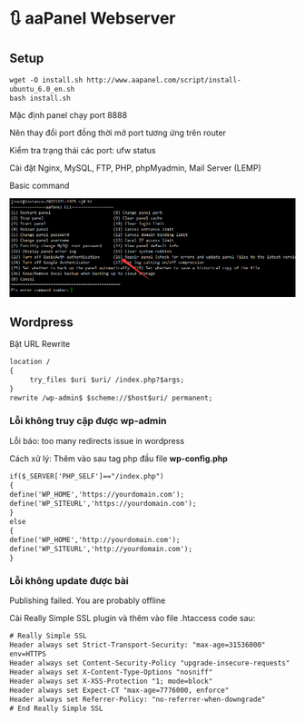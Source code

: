 # 🔃 aaPanel Webserver

## Setup

```
wget -O install.sh http://www.aapanel.com/script/install-ubuntu_6.0_en.sh
bash install.sh
```

Mặc định panel chạy port 8888

Nên thay đổi port đồng thời mở port tương ứng trên router

Kiểm tra trạng thái các port: ufw status

Cài đặt Nginx, MySQL, FTP, PHP, phpMyadmin, Mail Server (LEMP)

Basic command

![](<../.gitbook/assets/image (1).png>)

## Wordpress

Bật URL Rewrite

```
location /
{
	 try_files $uri $uri/ /index.php?$args;
}
rewrite /wp-admin$ $scheme://$host$uri/ permanent;
```

### Lỗi không truy cập được wp-admin

Lỗi báo: too many redirects issue in wordpress

Cách xử lý: Thêm vào sau tag php đầu file **wp-config.php**&#x20;

```
if($_SERVER['PHP_SELF']=="/index.php")
{
define('WP_HOME','https://yourdomain.com');
define('WP_SITEURL','https://yourdomain.com');
}
else
{
define('WP_HOME','http://yourdomain.com');
define('WP_SITEURL','http://yourdomain.com');
}
```

### Lỗi không update được bài

Publishing failed. You are probably offline

Cài Really Simple SSL plugin và thêm vào file .htaccess code sau:

```
# Really Simple SSL
Header always set Strict-Transport-Security: "max-age=31536000" env=HTTPS
Header always set Content-Security-Policy "upgrade-insecure-requests"
Header always set X-Content-Type-Options "nosniff"
Header always set X-XSS-Protection "1; mode=block"
Header always set Expect-CT "max-age=7776000, enforce"
Header always set Referrer-Policy: "no-referrer-when-downgrade"
# End Really Simple SSL
```
